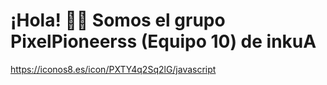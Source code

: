 # ¡Hola! 👋🏻 Somos el grupo PixelPioneerss (Equipo 10) de inkuA

https://iconos8.es/icon/PXTY4q2Sq2lG/javascript
